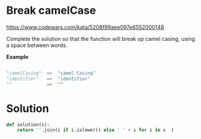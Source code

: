 # Break camelCase

https://www.codewars.com/kata/5208f99aee097e6552000148

Complete the solution so that the function will break up camel casing, using a space between words.

**Example**

```python

"camelCasing"  =>  "camel Casing"
"identifier"   =>  "identifier"
""             =>  ""
```

# Solution

```python
def solution(s):
    return ''.join(i if i.islower() else ' ' + i for i in s  )
```